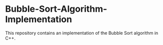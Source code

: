 # Bubble-Sort-Algorithm-Implementation
This repository contains an implementation of the Bubble Sort algorithm in C++.
